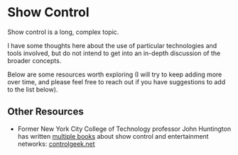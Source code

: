 # Show Control

Show control is a long, complex topic.

I have some thoughts here about the use of particular technologies and tools involved, but do not intend to get into an in-depth discussion of the broader concepts.

Below are some resources worth exploring (I will try to keep adding more over time, and please feel free to reach out if you have suggestions to add to the list below).

## Other Resources

- Former New York City College of Technology professor John Huntington has written [multiple books](https://www.controlgeek.net/bookinfo) about show control and entertainment networks: [controlgeek.net](https://www.controlgeek.net/)
